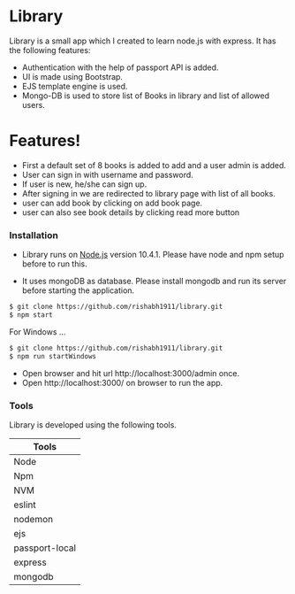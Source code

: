 # Library


Library is a small app which I created to learn node.js with express. It has the following features:

  - Authentication with the help of passport API is added. 
  - UI is made using Bootstrap.
  - EJS template engine is used.
  - Mongo-DB is used to store list of Books in library and list of allowed users.

# Features!

  - First a default set of 8 books is added to add and a user admin is added.
  - User can sign in with username and password.
  - If user is new, he/she can sign up.
  - After signing in we are redirected to library page with list of all books.
  - user can add book by clicking on add book page.
  - user can also see book details by clicking read more button


### Installation

  - Library runs on  [Node.js](https://nodejs.org/) version 10.4.1. Please have node and npm setup before to run this.  

  - It uses mongoDB as database. Please install mongodb and run its server before starting the application.

```sh
$ git clone https://github.com/rishabh1911/library.git
$ npm start
```

For Windows ...

```sh
$ git clone https://github.com/rishabh1911/library.git
$ npm run startWindows
```
  
  - Open browser and hit url http://localhost:3000/admin once.
  - Open http://localhost:3000/ on browser to run the app.

### Tools

Library is developed using the following tools.

| Tools |
| ------ |
| Node |
| Npm |
| NVM | 
| eslint | 
| nodemon | 
| ejs | 
| passport-local |
| express |
| mongodb |
